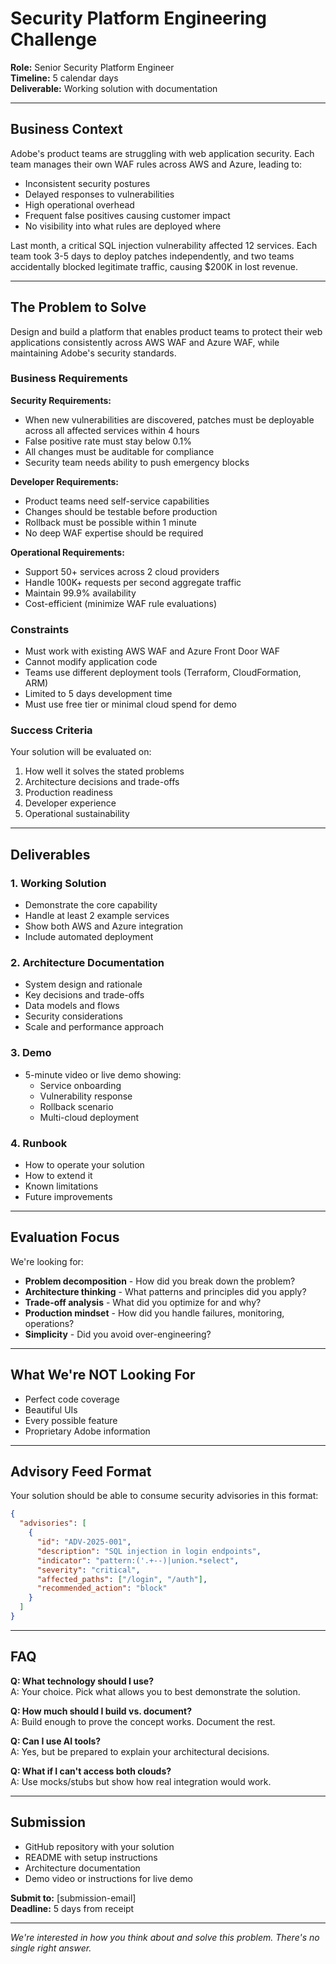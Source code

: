 # Security Platform Engineering Challenge

**Role:** Senior Security Platform Engineer  
**Timeline:** 5 calendar days  
**Deliverable:** Working solution with documentation

---

## Business Context

Adobe's product teams are struggling with web application security. Each team manages their own WAF rules across AWS and Azure, leading to:
- Inconsistent security postures
- Delayed responses to vulnerabilities  
- High operational overhead
- Frequent false positives causing customer impact
- No visibility into what rules are deployed where

Last month, a critical SQL injection vulnerability affected 12 services. Each team took 3-5 days to deploy patches independently, and two teams accidentally blocked legitimate traffic, causing $200K in lost revenue.

---

## The Problem to Solve

Design and build a platform that enables product teams to protect their web applications consistently across AWS WAF and Azure WAF, while maintaining Adobe's security standards.

### Business Requirements

**Security Requirements:**
- When new vulnerabilities are discovered, patches must be deployable across all affected services within 4 hours
- False positive rate must stay below 0.1% 
- All changes must be auditable for compliance
- Security team needs ability to push emergency blocks

**Developer Requirements:**
- Product teams need self-service capabilities
- Changes should be testable before production
- Rollback must be possible within 1 minute
- No deep WAF expertise should be required

**Operational Requirements:**
- Support 50+ services across 2 cloud providers
- Handle 100K+ requests per second aggregate traffic
- Maintain 99.9% availability
- Cost-efficient (minimize WAF rule evaluations)

### Constraints

- Must work with existing AWS WAF and Azure Front Door WAF
- Cannot modify application code
- Teams use different deployment tools (Terraform, CloudFormation, ARM)
- Limited to 5 days development time
- Must use free tier or minimal cloud spend for demo

### Success Criteria

Your solution will be evaluated on:
1. How well it solves the stated problems
2. Architecture decisions and trade-offs
3. Production readiness
4. Developer experience
5. Operational sustainability

---

## Deliverables

### 1. Working Solution
- Demonstrate the core capability
- Handle at least 2 example services
- Show both AWS and Azure integration
- Include automated deployment

### 2. Architecture Documentation
- System design and rationale
- Key decisions and trade-offs
- Data models and flows
- Security considerations
- Scale and performance approach

### 3. Demo
- 5-minute video or live demo showing:
  - Service onboarding
  - Vulnerability response
  - Rollback scenario
  - Multi-cloud deployment

### 4. Runbook
- How to operate your solution
- How to extend it
- Known limitations
- Future improvements

---

## Evaluation Focus

We're looking for:
- **Problem decomposition** - How did you break down the problem?
- **Architecture thinking** - What patterns and principles did you apply?
- **Trade-off analysis** - What did you optimize for and why?
- **Production mindset** - How did you handle failures, monitoring, operations?
- **Simplicity** - Did you avoid over-engineering?

---

## What We're NOT Looking For

- Perfect code coverage
- Beautiful UIs
- Every possible feature
- Proprietary Adobe information

---

## Advisory Feed Format

Your solution should be able to consume security advisories in this format:

```json
{
  "advisories": [
    {
      "id": "ADV-2025-001",
      "description": "SQL injection in login endpoints",
      "indicator": "pattern:('.+--)|union.*select",
      "severity": "critical",
      "affected_paths": ["/login", "/auth"],
      "recommended_action": "block"
    }
  ]
}
```

---

## FAQ

**Q: What technology should I use?**  
A: Your choice. Pick what allows you to best demonstrate the solution.

**Q: How much should I build vs. document?**  
A: Build enough to prove the concept works. Document the rest.

**Q: Can I use AI tools?**  
A: Yes, but be prepared to explain your architectural decisions.

**Q: What if I can't access both clouds?**  
A: Use mocks/stubs but show how real integration would work.

---

## Submission

- GitHub repository with your solution
- README with setup instructions
- Architecture documentation
- Demo video or instructions for live demo

**Submit to:** [submission-email]  
**Deadline:** 5 days from receipt

---

*We're interested in how you think about and solve this problem. There's no single right answer.*
